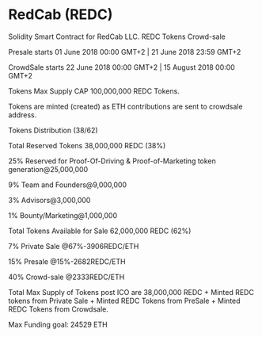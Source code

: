 # RedCab (REDC)
Solidity Smart Contract for RedCab LLC. REDC Tokens Crowd-sale

Presale starts    01 June 2018 00:00 GMT+2 | 21 June 2018 23:59 GMT+2

CrowdSale starts  22 June 2018 00:00 GMT+2 | 15 August 2018 00:00 GMT+2

Tokens Max Supply CAP 100,000,000 REDC Tokens.

Tokens are minted (created) as ETH contributions are sent to crowdsale address.


Tokens Distribution (38/62)

Total Reserved Tokens 38,000,000 REDC (38%)

25% Reserved for Proof-Of-Driving & Proof-of-Marketing token generation@25,000,000

9% Team and Founders@9,000,000

3% Advisors@3,000,000

1% Bounty/Marketing@1,000,000



Total Tokens Available for Sale 62,000,000 REDC (62%)

7% Private Sale @67%-3906REDC/ETH

15% Presale @15%-2682REDC/ETH

40% Crowd-sale @2333REDC/ETH



Total Max Supply of Tokens post ICO are 38,000,000 REDC + Minted REDC tokens from Private Sale + Minted REDC Tokens from PreSale + Minted REDC Tokens from Crowdsale.

Max Funding goal: 24529 ETH


